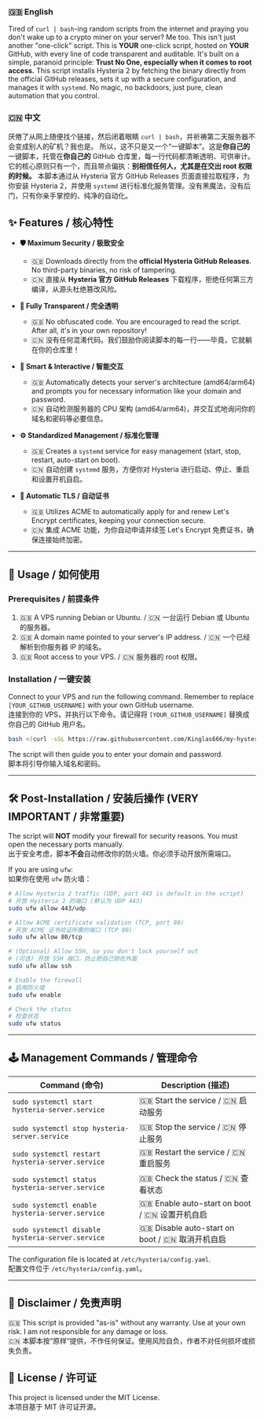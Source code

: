 
### 🇬🇧 English

Tired of `curl | bash`-ing random scripts from the internet and praying you don't wake up to a crypto miner on your server? Me too.
This isn't just another "one-click" script. This is **YOUR** one-click script, hosted on **YOUR** GitHub, with every line of code transparent and auditable. It's built on a simple, paranoid principle: **Trust No One, especially when it comes to root access.**
This script installs Hysteria 2 by fetching the binary directly from the official GitHub releases, sets it up with a secure configuration, and manages it with `systemd`. No magic, no backdoors, just pure, clean automation that you control.

### 🇨🇳 中文

厌倦了从网上随便找个链接，然后闭着眼睛 `curl | bash`，并祈祷第二天服务器不会变成别人的矿机？我也是。
所以，这不只是又一个“一键脚本”。这是**你自己的**一键脚本，托管在**你自己的** GitHub 仓库里，每一行代码都清晰透明、可供审计。它的核心原则只有一个，而且带点偏执：**别相信任何人，尤其是在交出 root 权限的时候。**
本脚本通过从 Hysteria 官方 GitHub Releases 页面直接拉取程序，为你安装 Hysteria 2，并使用 `systemd` 进行标准化服务管理。没有黑魔法，没有后门，只有你亲手掌控的、纯净的自动化。

## ✨ Features / 核心特性

*   **🛡️ Maximum Security / 极致安全**
    *   🇬🇧 Downloads directly from the **official Hysteria GitHub Releases**. No third-party binaries, no risk of tampering.
    *   🇨🇳 直接从 **Hysteria 官方 GitHub Releases** 下载程序，拒绝任何第三方编译，从源头杜绝篡改风险。

*   **👀 Fully Transparent / 完全透明**
    *   🇬🇧 No obfuscated code. You are encouraged to read the script. After all, it's in your own repository!
    *   🇨🇳 没有任何混淆代码。我们鼓励你阅读脚本的每一行——毕竟，它就躺在你的仓库里！

*   **🤖 Smart & Interactive / 智能交互**
    *   🇬🇧 Automatically detects your server's architecture (amd64/arm64) and prompts you for necessary information like your domain and password.
    *   🇨🇳 自动检测服务器的 CPU 架构 (amd64/arm64)，并交互式地询问你的域名和密码等必要信息。

*   **⚙️ Standardized Management / 标准化管理**
    *   🇬🇧 Creates a `systemd` service for easy management (start, stop, restart, auto-start on boot).
    *   🇨🇳 自动创建 `systemd` 服务，方便你对 Hysteria 进行启动、停止、重启和设置开机自启。

*   **🔑 Automatic TLS / 自动证书**
    *   🇬🇧 Utilizes ACME to automatically apply for and renew Let's Encrypt certificates, keeping your connection secure.
    *   🇨🇳 集成 ACME 功能，为你自动申请并续签 Let's Encrypt 免费证书，确保连接始终加密。

---

## 🚀 Usage / 如何使用

### Prerequisites / 前提条件

1.  🇬🇧 A VPS running Debian or Ubuntu. / 🇨🇳 一台运行 Debian 或 Ubuntu 的服务器。
2.  🇬🇧 A domain name pointed to your server's IP address. / 🇨🇳 一个已经解析到你服务器 IP 的域名。
3.  🇬🇧 Root access to your VPS. / 🇨🇳 服务器的 root 权限。

### Installation / 一键安装

Connect to your VPS and run the following command. Remember to replace `[YOUR_GITHUB_USERNAME]` with your own GitHub username.
<br>
连接到你的 VPS，并执行以下命令。请记得将 `[YOUR_GITHUB_USERNAME]` 替换成你自己的 GitHub 用户名。

```bash
bash <(curl -sSL https://raw.githubusercontent.com/Kinglas666/my-hysteria-script/main/install.sh)
```

The script will then guide you to enter your domain and password.
<br>
脚本将引导你输入域名和密码。

---

## 🛠️ Post-Installation / 安装后操作 (VERY IMPORTANT / 非常重要)

The script will **NOT** modify your firewall for security reasons. You must open the necessary ports manually.
<br>
出于安全考虑，脚本**不会**自动修改你的防火墙。你必须手动开放所需端口。

If you are using `ufw`:
<br>
如果你在使用 `ufw` 防火墙：

```bash
# Allow Hysteria 2 traffic (UDP, port 443 is default in the script)
# 开放 Hysteria 2 的端口 (默认为 UDP 443)
sudo ufw allow 443/udp

# Allow ACME certificate validation (TCP, port 80)
# 开放 ACME 证书验证所需的端口 (TCP 80)
sudo ufw allow 80/tcp

# (Optional) Allow SSH, so you don't lock yourself out
# (可选) 开放 SSH 端口，防止把自己锁在外面
sudo ufw allow ssh

# Enable the firewall
# 启用防火墙
sudo ufw enable

# Check the status
# 检查状态
sudo ufw status
```

---

## 🕹️ Management Commands / 管理命令

| Command (命令)                                    | Description (描述)                            |
| ------------------------------------------------- | --------------------------------------------- |
| `sudo systemctl start hysteria-server.service`    | 🇬🇧 Start the service / 🇨🇳 启动服务          |
| `sudo systemctl stop hysteria-server.service`     | 🇬🇧 Stop the service / 🇨🇳 停止服务           |
| `sudo systemctl restart hysteria-server.service`  | 🇬🇧 Restart the service / 🇨🇳 重启服务        |
| `sudo systemctl status hysteria-server.service`   | 🇬🇧 Check the status / 🇨🇳 查看状态           |
| `sudo systemctl enable hysteria-server.service`   | 🇬🇧 Enable auto-start on boot / 🇨🇳 设置开机自启 |
| `sudo systemctl disable hysteria-server.service`  | 🇬🇧 Disable auto-start on boot / 🇨🇳 取消开机自启 |

The configuration file is located at `/etc/hysteria/config.yaml`.
<br>
配置文件位于 `/etc/hysteria/config.yaml`。

---

## 📜 Disclaimer / 免责声明

🇬🇧 This script is provided "as-is" without any warranty. Use at your own risk. I am not responsible for any damage or loss.
<br>
🇨🇳 本脚本按“原样”提供，不作任何保证。使用风险自负，作者不对任何损坏或损失负责。

## 📄 License / 许可证

This project is licensed under the MIT License.
<br>
本项目基于 MIT 许可证开源。

<!-- END OF README -->
